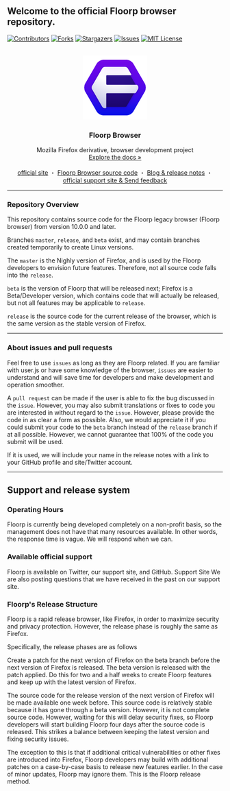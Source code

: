 ## Welcome to the official Floorp browser repository.

[![Contributors][contributors-shield]][contributors-url]
[![Forks][forks-shield]][forks-url]
[![Stargazers][stars-shield]][stars-url]
[![Issues][issues-shield]][issues-url]
[![MIT License][license-shield]][license-url]


<!-- MARKDOWN LINKS & IMAGES -->
<!-- https://www.markdownguide.org/basic-syntax/#reference-style-links -->
[contributors-shield]: https://img.shields.io/github/contributors/Floorp-Projects/Floorp.svg?style=for-the-badge
[contributors-url]: https://github.com/Floorp-Projects/Floorp/graphs/contributors
[forks-shield]: https://img.shields.io/github/forks/Floorp-Projects/Floorp?style=for-the-badge
[forks-url]: https://github.com/Floorp-Projects/Floorp/network/members
[stars-shield]: https://img.shields.io/github/stars/Floorp-Projects/Floorp.svg?style=for-the-badge
[stars-url]: https://github.com/Floorp/Floorp-Projects/stargazers
[issues-shield]: https://img.shields.io/github/issues/Floorp-Projects/Floorp.svg?style=for-the-badge
[issues-url]: https://github.com/Floorp-Projects/Floorp-Projects/issues
[license-shield]: https://img.shields.io/github/license/Floorp-Projects/Floorp.svg?style=for-the-badge
[license-url]: https://github.com/Floorp-Projects/Floorp/blob/master/LICENSE
<!-- PROJECT LOGO -->
<br />
<div align="center">
  <a href="https://github.com/Floorp-Projects/Floorp">
    <img src="https://github.com/Floorp-Projects/Floorp/blob/esr102/browser/branding/official/default256.png" alt="Logo" width="150" height="150">
  </a>

  <h3 align="center">Floorp Browser</h3>

  <p align="center">
    Mozilla Firefox derivative, browser development project
    <br />
    <a href="https://github.com/Floorp-Projects/about-floorp-projects">Explore the docs »</a>
    <br />
    <br />
    <a href="https://floorp.ablaze.one">official site</a>
    ・
    <a href="https://github.com/Floorp-Projects/Floorp">Floorp Browser source code</a>
    ・
    <a href="https://blog.ablaze.one">Blog & release notes</a>
    ・
    <a href="https://support.ablaze.one">official support site & Send feedback</a>
  </p>
</div>

---

### Repository Overview

This repository contains source code for the Floorp legacy browser (Floorp browser) from version 10.0.0 and later.

Branches ```master```, ```release```, and ``beta`` exist, and may contain branches created temporarily to create Linux versions.

The ``master`` is the Nighly version of Firefox, and is used by the Floorp developers to envision future features. Therefore, not all source code falls into the ``release``.

```beta``` is the version of Floorp that will be released next; Firefox is a Beta/Developer version, which contains code that will actually be released, but not all features may be applicable to ``release``.

```release``` is the source code for the current release of the browser, which is the same version as the stable version of Firefox.

----

### About issues and pull requests

Feel free to use ``issues`` as long as they are Floorp related. If you are familiar with user.js or have some knowledge of the browser, `issues` are easier to understand and will save time for developers and make development and operation smoother.

A `pull request` can be made if the user is able to fix the bug discussed in the `issue`. However, you may also submit translations or fixes to code you are interested in without regard to the `issue`. However, please provide the code in as clear a form as possible. Also, we would appreciate it if you could submit your code to the `beta` branch instead of the `release` branch if at all possible. However, we cannot guarantee that 100% of the code you submit will be used.

If it is used, we will include your name in the release notes with a link to your GitHub profile and site/Twitter account.

---

## Support and release system

### Operating Hours

Floorp is currently being developed completely on a non-profit basis, so the management does not have that many resources available. In other words, the response time is vague. We will respond when we can.

### Available official support

Floorp is available on Twitter, our support site, and GitHub. Support Site
We are also posting questions that we have received in the past on our support site.

### Floorp's Release Structure

Floorp is a rapid release browser, like Firefox, in order to maximize security and privacy protection. However, the release phase is roughly the same as Firefox.

Specifically, the release phases are as follows

Create a patch for the next version of Firefox on the beta branch before the next version of Firefox is released. The beta version is released with the patch applied. Do this for two and a half weeks to create Floorp features and keep up with the latest version of Firefox.

The source code for the release version of the next version of Firefox will be made available one week before. This source code is relatively stable because it has gone through a beta version. However, it is not complete source code. However, waiting for this will delay security fixes, so Floorp developers will start building Floorp four days after the source code is released. This strikes a balance between keeping the latest version and fixing security issues.

The exception to this is that if additional critical vulnerabilities or other fixes are introduced into Firefox, Floorp developers may build with additional patches on a case-by-case basis to release new features earlier. In the case of minor updates, Floorp may ignore them. This is the Floorp release method.
